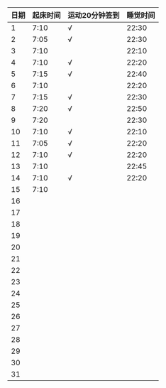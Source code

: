 日期|起床时间|运动20分钟签到|睡觉时间
:---------------|:---------------|:---------------|:---------------
1|7:10|√|22:30|
2|7:05|√|22:30|
3|7:10| |22:10|
4|7:10|√|22:20|
5|7:15|√|22:40|
6|7:10| |22:20|
7|7:15|√|22:30|
8|7:20|√|22:50|
9|7:20| |22:30|
10|7:10|√|22:10|
11|7:05|√|22:20|
12|7:10|√|22:20|
13|7:10| |22:45|
14|7:10|√|22:20|
15|7:10| | |
16| | | |
17| | | |
18| | | |
19| | | |
20| | | |
21| | | |
22| | | |
23| | | |
24| | | |
25| | | |
26| | | |
27| | | |
28| | | |
29| | | |
30| | | |
31| | | |